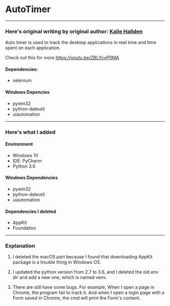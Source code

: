 # AutoTimer

---
### Here's original writing by original author: [Kalle Hallden](https://github.com/KalleHallden)
Auto timer is used to track the desktop applications in real time and time spent on each application.

Check out this for more https://youtu.be/ZBLYcvPl1MA

#### Dependencies:

- selenium

#### Windows Depencies

- pywin32
- python-dateutil
- uiautomation

---
### Here's what I added
#### Environment

- Windows 10
- IDE: PyCharm
- Python 3.6

#### Windows Dependencies

- pywin32
- python-dateutil
- uiautomation

#### Dependencies I deleted

- AppKit
- Foundation

---
### Explanation
1. I deleted the macOS part because I found that downloading AppKit package is a trouble thing in Windows OS. 

2. I updated the python version from 2.7 to 3.6, and I deleted the old env dir and add a new one, which is named venv.

3. There are still have some bugs. For example, When I open a page in Chrome, the program fail to track it. And when I open a login page with a Form saved in Chrome, the cmd will print the Form's content.